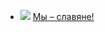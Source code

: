 * ![](/books/ref_encyc/Издательство%20«Азбука»/Мы%20–%20славяне!.jpg) [Мы – славяне!](/books/ref_encyc/Издательство%20«Азбука»/Мы%20–%20славяне!)